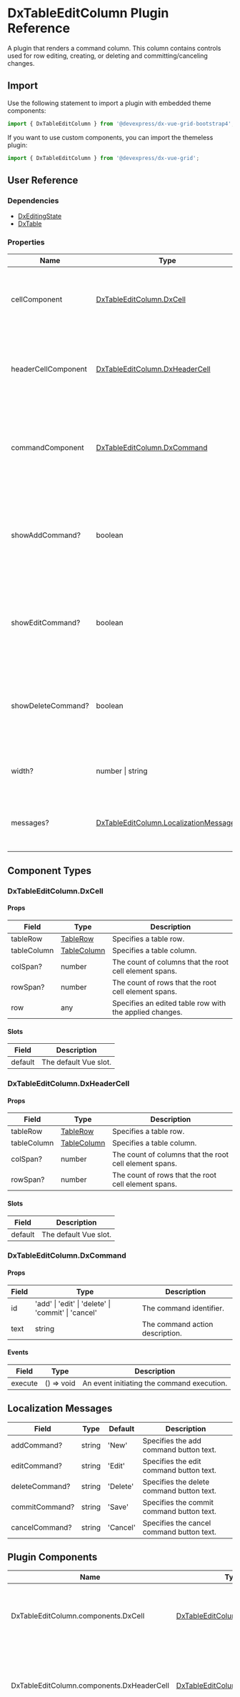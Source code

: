 # DxTableEditColumn Plugin Reference

A plugin that renders a command column. This column contains controls used for row editing, creating, or deleting and committing/canceling changes.

## Import

Use the following statement to import a plugin with embedded theme components:

```js
import { DxTableEditColumn } from '@devexpress/dx-vue-grid-bootstrap4';
```

If you want to use custom components, you can import the themeless plugin:

```js
import { DxTableEditColumn } from '@devexpress/dx-vue-grid';
```

## User Reference

### Dependencies

- [DxEditingState](editing-state.md)
- [DxTable](table.md)

### Properties

Name | Type | Default | Description
-----|------|---------|------------
cellComponent | [DxTableEditColumn.DxCell](#dxtableeditcolumndxcell) | | A component that renders a command cell within a data row.
headerCellComponent | [DxTableEditColumn.DxHeaderCell](#dxtableeditcolumndxheadercell) | | A component that renders a command cell within the header row.
commandComponent | [DxTableEditColumn.DxCommand](#dxtableeditcolumndxcommand) | | A component that renders command control within a command cell.
showAddCommand? | boolean | false | Specifies whether to render the 'New' command within the header row's command cell.
showEditCommand? | boolean | false | Specifies whether to render the 'Edit' command within the data row's command cell.
showDeleteCommand? | boolean | false | Specifies whether to render the 'Delete' command within the data row's command cell.
width? | number &#124; string | | Specifies the command column's width.
messages? | [DxTableEditColumn.LocalizationMessages](#localization-messages) | | An object that specifies the localization messages.

## Component Types

### DxTableEditColumn.DxCell

#### Props

Field | Type | Description
------|------|------------
tableRow | [TableRow](table.md#tablerow) | Specifies a table row.
tableColumn | [TableColumn](table.md#tablecolumn) | Specifies a table column.
colSpan? | number | The count of columns that the root cell element spans.
rowSpan? | number | The count of rows that the root cell element spans.
row | any | Specifies an edited table row with the applied changes.

#### Slots

Field | Description
------|------------
default | The default Vue slot.

### DxTableEditColumn.DxHeaderCell

#### Props

Field | Type | Description
------|------|------------
tableRow | [TableRow](table.md#tablerow) | Specifies a table row.
tableColumn | [TableColumn](table.md#tablecolumn) | Specifies a table column.
colSpan? | number | The count of columns that the root cell element spans.
rowSpan? | number | The count of rows that the root cell element spans.

#### Slots

Field | Description
------|------------
default | The default Vue slot.

### DxTableEditColumn.DxCommand

#### Props

Field | Type | Description
------|------|------------
id | 'add' &#124; 'edit' &#124; 'delete' &#124; 'commit' &#124; 'cancel' | The command identifier.
text | string | The command action description.

#### Events

Field | Type | Description
------|------|------------
execute | () => void | An event initiating the command execution.

## Localization Messages

Field | Type | Default | Description
------|------|---------|------------
addCommand? | string | 'New' | Specifies the add command button text.
editCommand? | string | 'Edit' | Specifies the edit command button text.
deleteCommand? | string | 'Delete' | Specifies the delete command button text.
commitCommand? | string | 'Save' | Specifies the commit command button text.
cancelCommand? | string | 'Cancel' | Specifies the cancel command button text.

## Plugin Components

Name | Type | Description
-----|------|------------
DxTableEditColumn.components.DxCell | [DxTableEditColumn.DxCell](#dxtableeditcolumndxcell) | A component that renders a command cell within a data row.
DxTableEditColumn.components.DxHeaderCell | [DxTableEditColumn.DxHeaderCell](#dxtableeditcolumndxheadercell) | A component that renders a command cell within the header row.
DxTableEditColumn.components.DxCommand | [DxTableEditColumn.DxCommand](#dxtableeditcolumndxcommand) | A component that renders command control within a command cell.

## Plugin Developer Reference

### Imports

Name | Plugin | Type | Description
-----|--------|------|------------
tableColumns | Getter | Array&lt;[TableColumn](table.md#tablecolumn)&gt; | Table columns.
addRow | Action | () => void | Creates a row.
cancelAddedRows | Action | ({ rowIds: Array&lt;number&gt; }) => void | Removes uncommitted new rows from the `addedRows` array.
commitAddedRows | Action | ({ rowIds: Array&lt;number&gt; }) => void | Fires the `commitChanges` event with the corresponding [ChangeSet](editing-state.md#changeset) and removes specified rows from the `addedRows` array.
startEditRows | Action | ({ rowIds: Array&lt;number &#124; string&gt; }) => void | Switches rows with the specified ID to the edit mode.
stopEditRows | Action | ({ rowIds: Array&lt;number &#124; string&gt; }) => void | Switches rows with the specified ID to the read-only mode.
cancelChangedRows | Action | ({ rowIds: Array&lt;number &#124; string&gt; }) => void | Cancels uncommitted changes in rows with the specified ID.
commitChangedRows | Action | ({ rowIds: Array&lt;number &#124; string&gt; }) => void | Fires the `commitChanges` event with the corresponding [ChangeSet](editing-state.md#changeset) and removes specified rows from the `rowChanges` array.
deleteRows | Action | ({ rowIds: Array&lt;number &#124; string&gt; }) => void | Prepares rows with the specified ID for deletion by adding them to the `deletedRows` array.
commitDeletedRows | Action | ({ rowIds: Array&lt;number &#124; string&gt; }) => void | Fires the `commitChanges` event with the corresponding [ChangeSet](editing-state.md#changeset) and removes specified rows from the `deletedRowIds` array.
tableCell | Template | object? | A template that renders a table cell.

### Exports

Name | Plugin | Type | Description
-----|--------|------|------------
tableColumns | Getter | Array&lt;[TableColumn](table.md#tablecolumn)&gt; | Table columns including the edit column.
